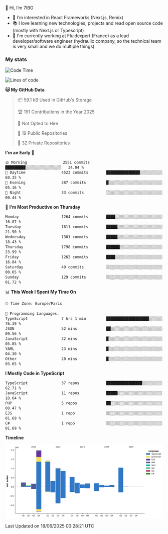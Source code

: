👋 Hi, I’m 7IBO

- 👀 I’m interested in React Frameworks (Next.js, Remix)
- 📚 I love learning new technologies, projects and read open source code (mostly with Next.js or Typescript)
- 💼 I'm currently working at Fluidexpert (France) as a lead developer/software engineer (hydraulic company, so the technical team is very small and we do multiple things)

### My stats
<!--START_SECTION:waka-->
![Code Time](http://img.shields.io/badge/Code%20Time-1%2C085%20hrs%2010%20mins-blue)

![Lines of code](https://img.shields.io/badge/From%20Hello%20World%20I%27ve%20Written-8.5%20million%20lines%20of%20code-blue)

**🐱 My GitHub Data** 

> 📦 59.1 kB Used in GitHub's Storage 
 > 
> 🏆 191 Contributions in the Year 2025
 > 
> 🚫 Not Opted to Hire
 > 
> 📜 19 Public Repositories 
 > 
> 🔑 32 Private Repositories 
 > 
**I'm an Early 🐤** 

```text
🌞 Morning                2551 commits        █████████░░░░░░░░░░░░░░░░   34.04 % 
🌆 Daytime                4523 commits        ███████████████░░░░░░░░░░   60.35 % 
🌃 Evening                387 commits         █░░░░░░░░░░░░░░░░░░░░░░░░   05.16 % 
🌙 Night                  33 commits          ░░░░░░░░░░░░░░░░░░░░░░░░░   00.44 % 
```
📅 **I'm Most Productive on Thursday** 

```text
Monday                   1264 commits        ████░░░░░░░░░░░░░░░░░░░░░   16.87 % 
Tuesday                  1611 commits        █████░░░░░░░░░░░░░░░░░░░░   21.50 % 
Wednesday                1381 commits        █████░░░░░░░░░░░░░░░░░░░░   18.43 % 
Thursday                 1798 commits        ██████░░░░░░░░░░░░░░░░░░░   23.99 % 
Friday                   1262 commits        ████░░░░░░░░░░░░░░░░░░░░░   16.84 % 
Saturday                 49 commits          ░░░░░░░░░░░░░░░░░░░░░░░░░   00.65 % 
Sunday                   129 commits         ░░░░░░░░░░░░░░░░░░░░░░░░░   01.72 % 
```


📊 **This Week I Spent My Time On** 

```text
🕑︎ Time Zone: Europe/Paris

💬 Programming Languages: 
TypeScript               7 hrs 1 min         ███████████████████░░░░░░   76.39 % 
JSON                     52 mins             ██░░░░░░░░░░░░░░░░░░░░░░░   09.56 % 
JavaScript               32 mins             █░░░░░░░░░░░░░░░░░░░░░░░░   05.85 % 
YAML                     23 mins             █░░░░░░░░░░░░░░░░░░░░░░░░   04.30 % 
Other                    20 mins             █░░░░░░░░░░░░░░░░░░░░░░░░   03.65 % 
```

**I Mostly Code in TypeScript** 

```text
TypeScript               37 repos            ████████████████░░░░░░░░░   62.71 % 
JavaScript               11 repos            █████░░░░░░░░░░░░░░░░░░░░   18.64 % 
PHP                      5 repos             ██░░░░░░░░░░░░░░░░░░░░░░░   08.47 % 
EJS                      1 repo              ░░░░░░░░░░░░░░░░░░░░░░░░░   01.69 % 
C#                       1 repo              ░░░░░░░░░░░░░░░░░░░░░░░░░   01.69 % 
```



**Timeline**

![Lines of Code chart](https://raw.githubusercontent.com/7IBO/7IBO/main/assets/bar_graph.png)


 Last Updated on 18/06/2025 00:28:21 UTC
<!--END_SECTION:waka-->
